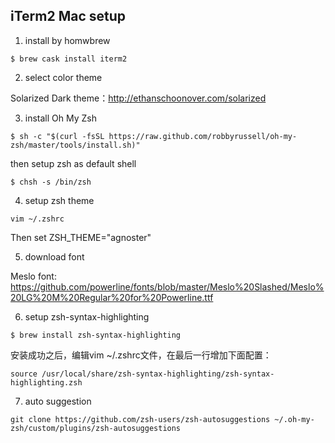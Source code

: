 ## iTerm2 Mac setup

1. install by homwbrew

```
$ brew cask install iterm2
```

2. select color theme

Solarized Dark theme：http://ethanschoonover.com/solarized

3. install Oh My Zsh

```
$ sh -c "$(curl -fsSL https://raw.github.com/robbyrussell/oh-my-zsh/master/tools/install.sh)"
```

then setup zsh as default shell

```
$ chsh -s /bin/zsh
```

4. setup zsh theme
```
vim ~/.zshrc
```

Then set ZSH_THEME="agnoster"

5. download font

Meslo font: https://github.com/powerline/fonts/blob/master/Meslo%20Slashed/Meslo%20LG%20M%20Regular%20for%20Powerline.ttf

6. setup zsh-syntax-highlighting

```
$ brew install zsh-syntax-highlighting
```

安装成功之后，编辑vim ~/.zshrc文件，在最后一行增加下面配置：
```
source /usr/local/share/zsh-syntax-highlighting/zsh-syntax-highlighting.zsh
```

7. auto suggestion

```
git clone https://github.com/zsh-users/zsh-autosuggestions ~/.oh-my-zsh/custom/plugins/zsh-autosuggestions
```